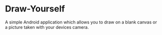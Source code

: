 # Draw-Yourself
A simple Android application which allows you to draw on a blank canvas or a picture taken with your devices camera. 
